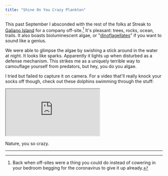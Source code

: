 ```yaml
---
title: "Shine On You Crazy Plankton"
---
```


This past September I absconded with the rest of the folks at Streak to [Galiano Island](https://en.wikipedia.org/wiki/Galiano_Island) for a company off-site.[^1] It's pleasant: trees, rocks, ocean, trails. It also boasts bioluminescent algae, or "[dinoflagellates](https://en.wikipedia.org/wiki/Dinoflagellate)" if you want to sound like a genius.

We were able to glimpse the algae by swishing a stick around in the water at night. It looks like sparks. Apparently it lights up when disturbed as a defense mechanism. This strikes me as a uniquely terrible way to camouflage yourself from predators, but hey, you do you algae.

I tried but failed to capture it on camera. For a video that'll really knock your socks off though, check out these dolphins swimming through the stuff:

<div class="video">
    <iframe allow="fullscreen" src="https://www.youtube-nocookie.com/embed/bJcTWr8-mFo?color=white&modestbranding=1">
        <a href="https://www.youtube.com/watch?v=bJcTWr8-mFo">
            Dolphins Swimming in Bioluminescence
        </a>
    </iframe>
</div>

Nature, you so crazy.

---

[^1]: Back when off-sites were a thing you could do instead of cowering in your bedroom begging for the coronavirus to give it up already.

